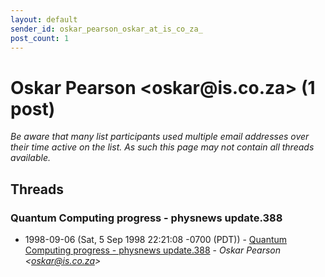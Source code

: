 ```yaml
---
layout: default
sender_id: oskar_pearson_oskar_at_is_co_za_
post_count: 1
---
```


# Oskar Pearson <oskar<span>@</span>is.co.za> (1 post)

_Be aware that many list participants used multiple email addresses over their time active on the list. As such this page may not contain all threads available._

## Threads

### Quantum Computing progress - physnews update.388
+ 1998-09-06 (Sat, 5 Sep 1998 22:21:08 -0700 (PDT)) - [Quantum Computing progress - physnews update.388](/archive/1998/09/250008459b05101b93776d836936dbaa203f1de239d531fbffd6354efa954f96) - _Oskar Pearson \<oskar@is.co.za\>_

